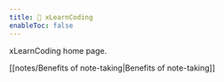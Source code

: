 ```yaml
---
title: 👾 xLearnCoding
enableToc: false
---
```


xLearnCoding home page.

[[notes/Benefits of note-taking|Benefits of note-taking]]
